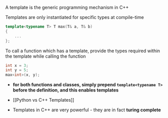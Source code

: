 A template is the generic programming mechanism in C++

Templates are only instantiated for specific types at compile-time

```C++
template<typename T> T max(T& a, T& b)
{
	...
};
```

To call a function which has a template, provide the types required within the template while calling the function

```C++
int x = 3;
int y = 5;
max<int>(x, y);
```

- **for both functions and classes, simply prepend `template<typename T>` before the definition, and this enables templates**
- [[Python vs C++ Templates]]

- Templates in C++ are very powerful - they are in fact **turing complete**